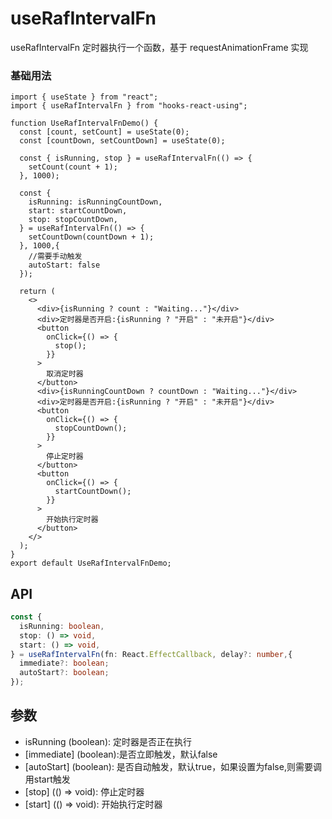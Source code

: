 # useRafIntervalFn

useRafIntervalFn 定时器执行一个函数，基于 requestAnimationFrame 实现

### 基础用法

```tsx
import { useState } from "react";
import { useRafIntervalFn } from "hooks-react-using";

function UseRafIntervalFnDemo() {
  const [count, setCount] = useState(0);
  const [countDown, setCountDown] = useState(0);

  const { isRunning, stop } = useRafIntervalFn(() => {
    setCount(count + 1);
  }, 1000);

  const {
    isRunning: isRunningCountDown,
    start: startCountDown,
    stop: stopCountDown,
  } = useRafIntervalFn(() => {
    setCountDown(countDown + 1);
  }, 1000,{
    //需要手动触发
    autoStart: false
  });

  return (
    <>
      <div>{isRunning ? count : "Waiting..."}</div>
      <div>定时器是否开启:{isRunning ? "开启" : "未开启"}</div>
      <button
        onClick={() => {
          stop();
        }}
      >
        取消定时器
      </button>
      <div>{isRunningCountDown ? countDown : "Waiting..."}</div>
      <div>定时器是否开启:{isRunning ? "开启" : "未开启"}</div>
      <button
        onClick={() => {
          stopCountDown();
        }}
      >
        停止定时器
      </button>
      <button
        onClick={() => {
          startCountDown();
        }}
      >
        开始执行定时器
      </button>
    </>
  );
}
export default UseRafIntervalFnDemo;

```

## API

```typescript
const {
  isRunning: boolean,
  stop: () => void,
  start: () => void,
} = useRafIntervalFn(fn: React.EffectCallback, delay?: number,{
  immediate?: boolean;
  autoStart?: boolean;
});
```

## 参数
- isRunning (boolean): 定时器是否正在执行
- [immediate] (boolean):是否立即触发，默认false
- [autoStart] (boolean): 是否自动触发，默认true，如果设置为false,则需要调用start触发
- [stop] (() => void): 停止定时器
- [start] (() => void): 开始执行定时器